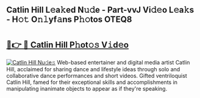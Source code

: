 ## Catlin Hill L𝚎a𝚔ed N𝚞𝚍e - Part-vvJ Vi𝚍𝚎o L𝚎a𝚔s - H𝚘𝚝 O𝚗𝚕yf𝚊ns P𝚑𝚘tos OTEQ8

# <h2><a href="http://kfe5ff.oniu.top/?m=Catlin+Hill">🔗👉 🔴 Catlin Hill P𝚑ot𝚘𝚜 V𝚒d𝚎o</a></h2>

[![Catlin Hill Nu𝚍e𝚜](https://i.imgur.com/0qMVB7G.gif)](http://kfe5ff.oniu.top/?m=Catlin+Hill)
Web-based entertainer and digital media artist Catlin Hill, acclaimed for sharing dance and lifestyle ideas through solo and collaborative dance performances and short videos. Gifted ventriloquist Catlin Hill, famed for their exceptional skills and accomplishments in manipulating inanimate objects to appear as if they're speaking.  
